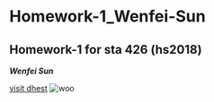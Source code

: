 # Homework-1_Wenfei-Sun
## Homework-1 for sta 426 (hs2018)
**_Wenfei Sun_**

[visit dhest](https://www.hest.ethz.ch/en)
![woo](http://images.entertainment.ie/images_content/rectangle/620x372/E-T.jpg)
